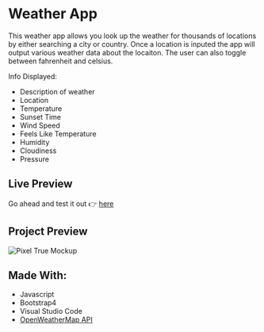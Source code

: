 # Weather App

This weather app allows you look up the weather for thousands of locations by either searching a city or country. Once a location is inputed the app will 
output various weather data about the locaiton. The user can also toggle between fahrenheit and celsius.   

Info Displayed: 
* Description of weather 
* Location
* Temperature 
* Sunset Time
* Wind Speed
* Feels Like Temperature 
* Humidity
* Cloudiness
* Pressure 

## Live Preview

Go ahead and test it out 👉 [here](https://apatrickweather.netlify.app/)

## Project Preview

![Pixel True Mockup](https://user-images.githubusercontent.com/56659226/145336556-d9962747-eee7-42fa-a808-393251cf1b0e.png)

## Made With:
* Javascript 
* Bootstrap4
* Visual Studio Code
* [OpenWeatherMap API](https://openweathermap.org/api)
